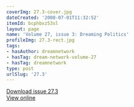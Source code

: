 ```yaml
---
coverImg: 27.3-cover.jpg
dateCreated: '2008-07-01T11:32:52'
itemId: bcphbxz53sl
layout: page
name: 'Volume 27, issue 3: Dreaming Politics'
profileImg: 27.3-rect.jpg
tags:
- hasAuthor: dreamnetwork
- hasTag: dream-network-volume-27
- hasTag: dreamnetwork
type: post
urlSlug: '27.3'
---
```

<a href="../files/pdfs/Volume_27/27.3_dreaming_politics.pdf" download="">Download issue 27.3</a><br><a href="../files/pdfs/Volume_27/27.3_dreaming_politics.pdf">View online</a>